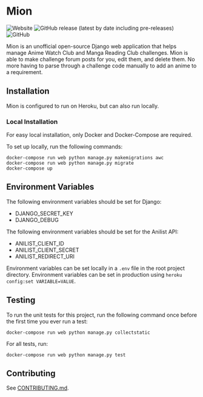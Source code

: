 # Mion

![Website](https://img.shields.io/website?down_color=lightgrey&down_message=offline&up_color=green&up_message=online&url=https%3A%2F%2Fmii-chan.herokuapp.com) ![GitHub release (latest by date including pre-releases)](https://img.shields.io/github/v/release/omn0mn0m/mion?include_prereleases) ![GitHub](https://img.shields.io/github/license/omn0mn0m/mion)

Mion is an unofficial open-source Django web application that helps manage Anime Watch Club and Manga Reading Club challenges. Mion is able to make challenge forum posts for you, edit them, and delete them. No more having to parse through a challenge code manually to add an anime to a requirement.

## Installation
Mion is configured to run on Heroku, but can also run locally.

### Local Installation
For easy local installation, only Docker and Docker-Compose are required.

To set up locally, run the following commands:

```
docker-compose run web python manage.py makemigrations awc
docker-compose run web python manage.py migrate
docker-compose up
```

## Environment Variables
The following environment variables should be set for Django:

- DJANGO_SECRET_KEY
- DJANGO_DEBUG

The following environment variables should be set for the Anilist API:

- ANILIST_CLIENT_ID
- ANILIST_CLIENT_SECRET
- ANILIST_REDIRECT_URI

Environment variables can be set locally in a `.env` file in the root project directory. Environment variables can be set in production using `heroku config:set VARIABLE=VALUE`.

## Testing
To run the unit tests for this project, run the following command once before the first time you ever run a test:

`docker-compose run web python manage.py collectstatic`

For all tests, run:

`docker-compose run web python manage.py test`

## Contributing
See [CONTRIBUTING.md](https://github.com/omn0mn0m/Mion/blob/master/CONTRIBUTING.md).
